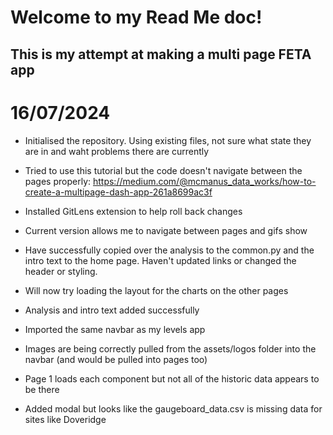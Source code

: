 # Welcome to my Read Me doc!

## This is my attempt at making a multi page FETA app

# 16/07/2024
* Initialised the repository. Using existing files, not sure what state they are in and waht problems there are currently
* Tried to use this tutorial but the code doesn't navigate between the pages properly: https://medium.com/@mcmanus_data_works/how-to-create-a-multipage-dash-app-261a8699ac3f
* Installed GitLens extension to help roll back changes
* Current version allows me to navigate between pages and gifs show

* Have successfully copied over the analysis to the common.py and the intro text to the home page. Haven't updated links or changed the header or styling.
* Will now try loading the layout for the charts on the other pages
* Analysis and intro text added successfully
* Imported the same navbar as my levels app
* Images are being correctly pulled from the assets/logos folder into the navbar (and would be pulled into pages too)

* Page 1 loads each component but not all of the historic data appears to be there
* Added modal but looks like the gaugeboard_data.csv is missing data for sites like Doveridge